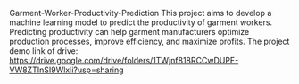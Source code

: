 Garment-Worker-Productivity-Prediction
This project aims to develop a machine learning model to predict the productivity of garment workers.  Predicting productivity can help garment manufacturers optimize production processes, improve efficiency, and maximize profits.
The project demo link of drive:
https://drive.google.com/drive/folders/1TWjnf818RCCwDUPF-VW8ZTInSI9Wlxli?usp=sharing
